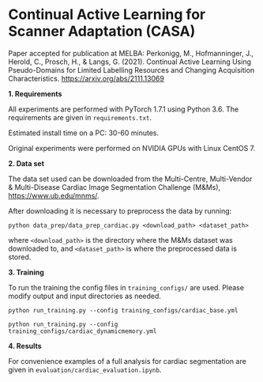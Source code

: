 # Continual Active Learning for Scanner Adaptation (CASA)

Paper accepted for publication at MELBA:
Perkonigg, M., Hofmanninger, J., Herold, C., Prosch, H., & Langs, G. (2021). Continual Active Learning Using Pseudo-Domains for Limited Labelling Resources and Changing Acquisition Characteristics.
https://arxiv.org/abs/2111.13069

**1. Requirements**

All experiments are performed with PyTorch 1.7.1 using Python 3.6. The requirements are given in `requirements.txt`.

Estimated install time on a PC: 30-60 minutes.

Original experiments were performed on NVIDIA GPUs with Linux CentOS 7.

**2. Data set**

The data set used can be downloaded from the Multi-Centre, Multi-Vendor & Multi-Disease
Cardiac Image Segmentation Challenge (M&Ms), https://www.ub.edu/mnms/.

After downloading it is necessary to preprocess the data by running:

```python data_prep/data_prep_cardiac.py <download_path> <dataset_path>```

where `<download_path>` is the directory where the M&Ms dataset was downloaded to, and `<dataset_path>` is where the preprocessed data is stored.

**3. Training**

To run the training the config files in `training_configs/` are used. Please modify output and input directories as needed.

`python run_training.py --config training_configs/cardiac_base.yml`

`python run_training.py --config training_configs/cardiac_dynamicmemory.yml`

**4. Results**

For convenience examples of a full analysis for cardiac segmentation are given in `evaluation/cardiac_evaluation.ipynb`.
